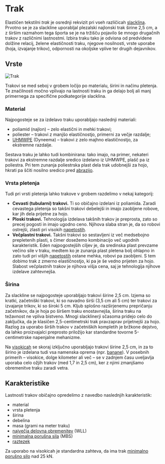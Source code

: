 # Trak

Elastičen tekstilni _trak_ je osrednji rekvizit pri vseh različicah [slacklina](slackline). Prvotno se je za slackline uporabljal plezalski najlonski trak širine 2,5 cm, a z širšim razmahom tega športa se je na tržišču pojavilo še mnogo drugačnih trakov z različnimi lastnostmi. Izbira traku tako je odvisna od predvidene dolžine relacij, želene elastičnosti traku, njegove nosilnosti, vrste uporabe (hoja, izvajanje trikov), odpornosti na okoljske vplive ter drugih dejavnikov.

## Vrste

![Trak](images/trak.jpg)

Trakovi se med seboj v grobem ločijo po materialu, širini in načinu pletenja. Te značilnosti močno vplivajo na lastnosti traku in ga delajo bolj ali manj primernega za specifične podkategorije slacklina.

### Material

Najpogosteje se za izdelavo traku uporabljajo naslednji materiali:

* poliamid (najlon) – zelo elastični in mehki trakovi;
* poliester – trakovi z manjšo elastičnostjo, primerni za večje razdalje;
* [UHMWPE](https://en.wikipedia.org/wiki/UHMWPE) (Dyneema) – trakovi z zelo majhno elastičnostjo, za ekstremne razdalje.

Sestava traku je lahko tudi kombinirana: tako imajo, na primer, nekateri trakovi za ekstremne razdalje sredico izdelano iz UHMWPE, plašč pa iz poliestra. Pri tem zunanja poliestrska plast dela trak udobnejši za hojo, hkrati pa ščiti nosilno sredico pred [abrazijo](abrazija).

### Vrsta pletenja

Tudi pri vrsti pletenja lahko trakove v grobem razdelimo v nekaj kategorij:

* **Cevasti (tubularni) trakovi.** Ti so običajno izdelani iz poliamida. Zaradi cevastega pletenja so takšni trakovi debelejši in imajo zaobljene robove, kar jih dela prijetne za hojo.
* **Ploski trakovi.** Tehnologija izdelava takšnih trakov je preprosta, zato so precej pogosti in imajo ugodno ceno. Njihova slaba stran je, da so robovi ostrejši, zlasti pri visokih [napetostih](napetost).
* **Večplastni trakovi.** Takšni trakovi so sestavljeni iz več medsebojno prepletenih plasti, s čimer dosežemo kombinacijo več ugodnih karakteristik. Eden najpogostejših ciljev je, da sredinska plast prevzame večino sile v traku, medtem ko je zunanja plast pletena bolj ohlapno in zato tudi pri višjih [napetostih](napetost) ostane mehka, robovi pa zaobljeni. S tem dobimo trak z zmerno elastičnostjo, ki pa je še vedno prijeten za hojo. Slabost večplastnih trakov je njihova višja cena, saj je tehnologija njihove izdelave zahtevnejša.

### Širina

Za slackline se najpogosteje uporabljajo trakovi širine 2,5 cm. Izjema so kratki, začetniški trakovi, ki so navadno širši (3,5 cm ali 5 cm) ter trakovi za izvajanje trikov, ki so široki 5 cm. Kljub splošno razširjenemu prepričanju začetnikov, da je hoja po širšem traku enostavnejša, širina traku na težavnost ne vpliva bistveno. Mnogi slacklinerji sčasoma pridejo celo do zaključka, da je klasičen 2,5-centimetrski trak pravzaprav prijetnejši za hojo. Razlog za uporabo širših trakov v začetniških kompletih je bržkone dejstvo, da lahko proizvajalci preprosto priložijo kar standardne tovorne 5-centimetrske napenjalne mehanizme.

Na [visokicah](visokica) se skoraj izključno uporabljajo trakovi širine 2,5 cm, in za to širino je izdelana tudi vsa namenska oprema (npr. [banane](banana)). V posebnih primerih – visokice, dolge kilometer ali več – se v zadnjem času uveljavlja uporaba celo ožjih trakov (med 1,7 in 2,5 cm), ker z njimi zmanjšamo obremenitve traku zaradi vetra.

## Karakteristike

Lastnosti trakov običajno opredelimo z navedbo naslednjih karakteristik:

* material
* vrsta pletenja
* širina
* debelina
* masa (grami na meter traku)
* [največja delovna obremenitev](najvecja-delovna-obremenitev) (WLL)
* [minimalna porušna sila](minimalna-porusna-sila) (MBS)
* [raztezek](raztezek)

Za uporabo na visokicah je standardna zahteva, da ima trak [minimalno porušno silo](minimalna-porusna-sila) nad 25 kN.
